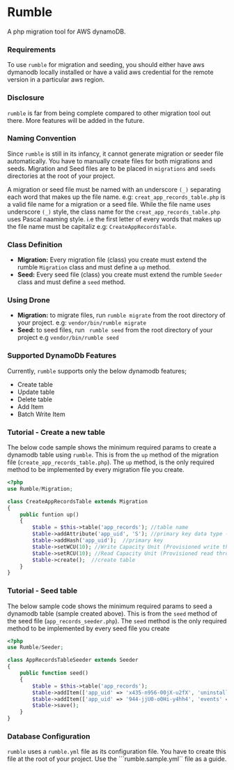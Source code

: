 # **Rumble**

A php migration tool for AWS dynamoDB.

### **Requirements**
To use ```rumble``` for migration and seeding, you should either have aws dymanodb locally installed or have a valid aws credential for the remote version in a particular aws region.

### **Disclosure**
```rumble``` is far from being complete compared to other migration tool out there. More features will be added in the future.

### **Naming Convention**
Since ```rumble``` is still in its infancy, it cannot generate migration or seeder file automatically. You have to manually create files for both migrations and seeds. Migration and Seed files are to be placed in ```migrations``` and ```seeds``` directories at the root of your project.

A migration or seed file must be named with an underscore ```(_)``` separating each word that makes up the file name. e.g:
```creat_app_records_table.php``` is a valid file name for a migration or a seed file.
While the file name uses underscore ```(_)``` style, the class name for the ```creat_app_records_table.php``` uses Pascal naaming style. i.e the first letter of every words that makes up the file name must be capitaliz e.g: ```CreateAppRecordsTable```.

### **Class Definition**
- **Migration:** Every migration file (class) you create must extend the rumble ```Migration``` class and must define a ```up``` method.
- **Seed:** Every seed file (class) you create must extend the rumble ```Seeder``` class and must define a ```seed``` method.

### **Using Drone**
- **Migration:** to migrate files, run ```rumble migrate``` from the root directory of your project. e.g: ```vendor/bin/rumble migrate```
- **Seed:** to seed files, run ``` rumble seed``` from the root directory of your project e.g ```vendor/bin/rumble seed```

### **Supported DynamoDb Features**
Currently, ```rumble``` supports only the below dynamodb features;
- Create table
- Update table
- Delete table
- Add Item
- Batch Write Item

### **Tutorial - Create a new table**
The below code sample shows the minimum required params to create a dynamodb table using ```rumble```. This is from the ```up``` method of the migration file (```create_app_records_table.php```).
The ```up``` method, is the only required method to be implemented by every migration file you create.
```php
<?php
use Rumble/Migration;

class CreateAppRecordsTable extends Migration
{
    public funtion up()
    {
        $table = $this->table('app_records'); //table name
        $table->addAttribute('app_uid', 'S'); //primary key data type - String(S)
        $table->addHash('app_uid');  //primary key
        $table->setWCU(10); //Write Capacity Unit (Provisioned write throughPut)
        $table->setRCU(10); //Read Capacity Unit (Provisioned read throughPut)
        $table->create();  //create table
    }
}
```

### **Tutorial - Seed table**
The below sample code shows the minimum required params to seed a dynamodb table (sample created above). This is from the ```seed``` method of the seed file (```app_records_seeder.php```).
The ```seed``` method is the only required method to be implemented by every seed file you create

```php
<?php
use Rumble/Seeder;

class AppRecordsTableSeeder extends Seeder 
{
    public function seed()
    {
        $table = $this->table('app_records');
        $table->addItem(['app_uid' => 'x435-n956-00jX-u2fX', 'uninstall' => ['reason' => 'There are too many sad people in the world.']); 
        $table->addItem(['app_uid' => '944-jjU0-o0Hi-y4hh4', 'events' => ['action' => 'click', 'date' => '2017-04-10']]); 
        $table->save();
    }
}

```

### **Database Configuration**
```rumble``` uses a ```rumble.yml``` file as its configuration file. You have to create this file at the root of your project. Use the ```rumble.sample.yml`` file as a guide.